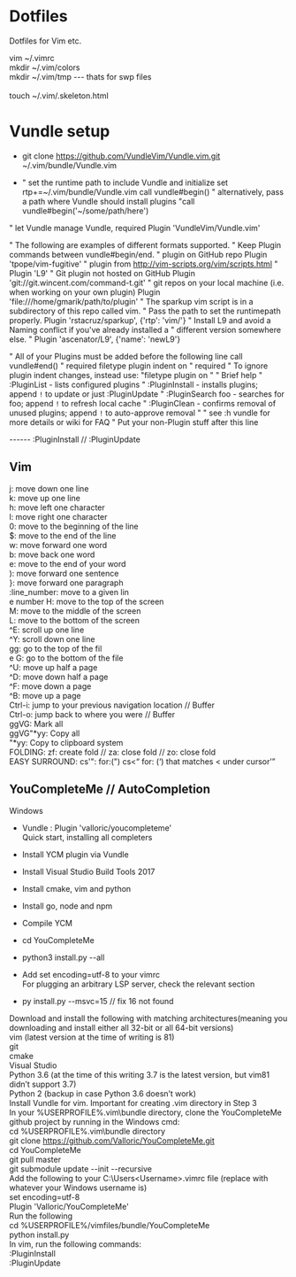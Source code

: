 # Dotfiles
Dotfiles for Vim etc.


vim ~/.vimrc<br>
mkdir ~/.vim/colors<br>
mkdir ~/.vim/tmp --- thats for swp files<br><br>
touch ~/.vim/.skeleton.html<br>


# Vundle setup

- git clone https://github.com/VundleVim/Vundle.vim.git ~/.vim/bundle/Vundle.vim

- " set the runtime path to include Vundle and initialize
set rtp+=~/.vim/bundle/Vundle.vim
call vundle#begin()
" alternatively, pass a path where Vundle should install plugins
"call vundle#begin('~/some/path/here')

" let Vundle manage Vundle, required
Plugin 'VundleVim/Vundle.vim'

" The following are examples of different formats supported.
" Keep Plugin commands between vundle#begin/end.
" plugin on GitHub repo
Plugin 'tpope/vim-fugitive'
" plugin from http://vim-scripts.org/vim/scripts.html
" Plugin 'L9'
" Git plugin not hosted on GitHub
Plugin 'git://git.wincent.com/command-t.git'
" git repos on your local machine (i.e. when working on your own plugin)
Plugin 'file:///home/gmarik/path/to/plugin'
" The sparkup vim script is in a subdirectory of this repo called vim.
" Pass the path to set the runtimepath properly.
Plugin 'rstacruz/sparkup', {'rtp': 'vim/'}
" Install L9 and avoid a Naming conflict if you've already installed a
" different version somewhere else.
" Plugin 'ascenator/L9', {'name': 'newL9'}

" All of your Plugins must be added before the following line
call vundle#end()            " required
filetype plugin indent on    " required
" To ignore plugin indent changes, instead use:
"filetype plugin on
"
" Brief help
" :PluginList       - lists configured plugins
" :PluginInstall    - installs plugins; append `!` to update or just :PluginUpdate
" :PluginSearch foo - searches for foo; append `!` to refresh local cache
" :PluginClean      - confirms removal of unused plugins; append `!` to auto-approve removal
"
" see :h vundle for more details or wiki for FAQ
" Put your non-Plugin stuff after this line

------ :PluginInstall // :PluginUpdate


## Vim

j: move down one line<br>
k: move up one line<br>
h: move left one character<br>
l: move right one character<br>
0: move to the beginning of the line<br>
$: move to the end of the line<br>
w: move forward one word<br>
b: move back one word<br>
e: move to the end of your word<br>
): move forward one sentence<br>
}: move forward one paragraph<br>
:line_number: move to a given lin<br>e number
H: move to the top of the screen<br>
M: move to the middle of the screen<br>
L: move to the bottom of the screen<br>
^E: scroll up one line<br>
^Y: scroll down one line<br>
gg: go to the top of the fil<br>e
G: go to the bottom of the file<br>
^U: move up half a page<br>
^D: move down half a page<br>
^F: move down a page<br>
^B: move up a page<br>
Ctrl-i: jump to your previous navigation location // Buffer<br>
Ctrl-o: jump back to where you were // Buffer<br>
ggVG: Mark all<br>
ggVG"*yy: Copy all<br>
"*yy: Copy to clipboard system<br>
FOLDING: zf: create fold // za: close fold // zo: close fold<br>
EASY SURROUND: cs'": for:(") cs<<Q> for: (<Q>) that matches < under cursor


## YouCompleteMe // AutoCompletion
Windows<br>
- Vundle : Plugin 'valloric/youcompleteme'<br>
Quick start, installing all completers<br>
- Install YCM plugin via Vundle<br>
- Install Visual Studio Build Tools 2017<br>
- Install cmake, vim and python<br>
- Install go, node and npm<br>
- Compile YCM<br>
- cd YouCompleteMe<br>
- python3 install.py --all<br>
- Add set encoding=utf-8 to your vimrc<br>
For plugging an arbitrary LSP server, check the relevant section<br>

- py install.py --msvc=15 // fix 16 not found<br>


Download and install the following with matching architectures(meaning you downloading and install either all 32-bit or all 64-bit versions)<br>
vim (latest version at the time of writing is 81)<br>
git<br>
cmake<br>
Visual Studio<br> 
Python 3.6 (at the time of this writing 3.7 is the latest version, but vim81 didn’t support 3.7)<br>
Python 2 (backup in case Python 3.6 doesn’t work)<br>
Install Vundle for vim. Important for creating .vim directory in Step 3<br>
In your %USERPROFILE%\.vim\bundle directory, clone the YouCompleteMe github project by running in the Windows cmd:<br>
cd %USERPROFILE%\.vim\bundle directory<br>
git clone https://github.com/Valloric/YouCompleteMe.git<br>
cd YouCompleteMe<br>
git pull master<br>
git submodule update --init --recursive<br>
Add the following to your C:\Users\<Username>\.vimrc file (replace <Username> with whatever your Windows username is)<br>
set encoding=utf-8<br>
Plugin 'Valloric/YouCompleteMe'<br>
Run the following<br>
cd %USERPROFILE%/vimfiles/bundle/YouCompleteMe<br>
python install.py<br>
In vim, run the following commands:<br>
:PluginInstall<br>
:PluginUpdate<br>
 



